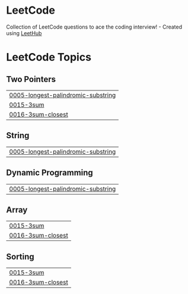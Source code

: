 # LeetCode
Collection of LeetCode questions to ace the coding interview! - Created using [LeetHub](https://github.com/QasimWani/LeetHub)

<!---LeetCode Topics Start-->
# LeetCode Topics
## Two Pointers
|  |
| ------- |
| [0005-longest-palindromic-substring](https://github.com/cwlee97/LeetCode/tree/master/0005-longest-palindromic-substring) |
| [0015-3sum](https://github.com/cwlee97/LeetCode/tree/master/0015-3sum) |
| [0016-3sum-closest](https://github.com/cwlee97/LeetCode/tree/master/0016-3sum-closest) |
## String
|  |
| ------- |
| [0005-longest-palindromic-substring](https://github.com/cwlee97/LeetCode/tree/master/0005-longest-palindromic-substring) |
## Dynamic Programming
|  |
| ------- |
| [0005-longest-palindromic-substring](https://github.com/cwlee97/LeetCode/tree/master/0005-longest-palindromic-substring) |
## Array
|  |
| ------- |
| [0015-3sum](https://github.com/cwlee97/LeetCode/tree/master/0015-3sum) |
| [0016-3sum-closest](https://github.com/cwlee97/LeetCode/tree/master/0016-3sum-closest) |
## Sorting
|  |
| ------- |
| [0015-3sum](https://github.com/cwlee97/LeetCode/tree/master/0015-3sum) |
| [0016-3sum-closest](https://github.com/cwlee97/LeetCode/tree/master/0016-3sum-closest) |
<!---LeetCode Topics End-->